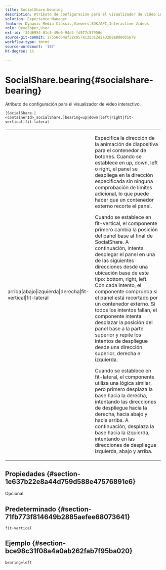 ```yaml
---
title: SocialShare.bearing
description: Atributo de configuración para el visualizador de vídeo interactivo.
solution: Experience Manager
feature: Dynamic Media Classic,Viewers,SDK/API,Interactive Videos
role: Developer,User
exl-id: f34d6954-01c5-49e0-94d4-fd577c57956e
source-git-commit: 17556c64af32c957ac25312e2a3288a8d86b5679
workflow-type: tm+mt
source-wordcount: '187'
ht-degree: 1%

---
```


# SocialShare.bearing{#socialshare-bearing}

Atributo de configuración para el visualizador de vídeo interactivo.

`[SocialShare.|<containerId>_socialShare.]bearing=up|down|left|right|fit-vertical|fit-lateral`

<table id="table_441553CD34C94A58A9D7CBF772DEDDB6"> 
 <tbody> 
  <tr> 
   <td colname="col1"> <p> <span class="codeph"> arriba|abajo|izquierda|derecha|fit-vertical|fit-lateral</span> </p> </td> 
   <td colname="col2"> <p> Especifica la dirección de la animación de diapositiva para el contenedor de botones. Cuando se establece en <span class="codeph"> up</span>, <span class="codeph"> down</span>, <span class="codeph"> left</span> o <span class="codeph"> right</span>, el panel se despliega en la dirección especificada sin ninguna comprobación de límites adicional, lo que puede hacer que un contenedor externo recorte el panel. </p> <p>Cuando se establece en <span class="codeph"> fit-vertical</span>, el componente primero cambia la posición del panel base al final de SocialShare. A continuación, intenta desplegar el panel en una de las siguientes direcciones desde una ubicación base de este tipo: bottom, right, left. Con cada intento, el componente comprueba si el panel está recortado por un contenedor externo. Si todos los intentos fallan, el componente intenta desplazar la posición del panel base a la parte superior y repite los intentos de despliegue desde una dirección superior, derecha e izquierda. </p> <p>Cuando se establece en <span class="codeph"> fit-lateral</span>, el componente utiliza una lógica similar, pero primero desplaza la base hacia la derecha, intentando las direcciones de despliegue hacia la derecha, hacia abajo y hacia arriba. A continuación, desplaza la base hacia la izquierda, intentando en las direcciones de despliegue izquierda, abajo y arriba. </p> </td> 
  </tr> 
 </tbody> 
</table>

## Propiedades {#section-1e637b22e8a44d759d588e47576891e6}

Opcional.

## Predeterminado {#section-71fb773f814649b2885aefee68073641}

`fit-vertical`

## Ejemplo {#section-bce98c31f08a4a0ab262fab7f95ba020}

```
bearing=left
```
